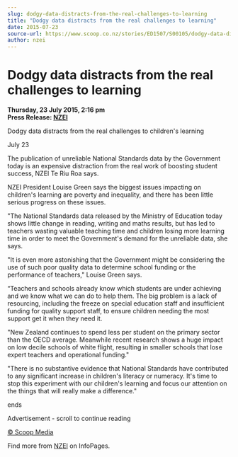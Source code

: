 ```yaml
---
slug: dodgy-data-distracts-from-the-real-challenges-to-learning
title: "Dodgy data distracts from the real challenges to learning"
date: 2015-07-23
source-url: https://www.scoop.co.nz/stories/ED1507/S00105/dodgy-data-distracts-from-the-real-challenges-to-learning.htm
author: nzei
---
```

Dodgy data distracts from the real challenges to learning
=========================================================

**Thursday, 23 July 2015, 2:16 pm**  
**Press Release: [NZEI](https://info.scoop.co.nz/NZEI)**

  
Dodgy data distracts from the real challenges to children's learning

July 23

  
The publication of unreliable National Standards data by the Government today is an expensive distraction from the real work of boosting student success, NZEI Te Riu Roa says.

NZEI President Louise Green says the biggest issues impacting on children's learning are poverty and inequality, and there has been little serious progress on these issues.

"The National Standards data released by the Ministry of Education today shows little change in reading, writing and maths results, but has led to teachers wasting valuable teaching time and children losing more learning time in order to meet the Government's demand for the unreliable data, she says.

"It is even more astonishing that the Government might be considering the use of such poor quality data to determine school funding or the performance of teachers," Louise Green says.

“Teachers and schools already know which students are under achieving and we know what we can do to help them. The big problem is a lack of resourcing, including the freeze on special education staff and insufficient funding for quality support staff, to ensure children needing the most support get it when they need it.

"New Zealand continues to spend less per student on the primary sector than the OECD average. Meanwhile recent research shows a huge impact on low decile schools of white flight, resulting in smaller schools that lose expert teachers and operational funding."

"There is no substantive evidence that National Standards have contributed to any significant increase in children's literacy or numeracy. It's time to stop this experiment with our children's learning and focus our attention on the things that will really make a difference."

ends

Advertisement - scroll to continue reading





[© Scoop Media](http://www.scoop.co.nz/about/terms.html)

Find more from [NZEI](https://info.scoop.co.nz/NZEI) on InfoPages.